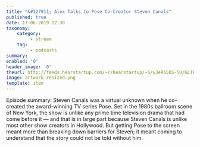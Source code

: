```yaml
---
title: "&#127911; Alex Talks to Pose Co-Creator Steven Canals"
published: true
date: 17-06-2019 12:30
taxonomy:
    category:
         - stream
    tag:
         - podcasts
summary:
enabled: '0'
header_image: '0'
theurl: http://feeds.hearstartup.com/~r/hearstartup/~5/yJeR65bS-5U/GLT8298138589.mp3
image: artwork-resized.png
template: item
---
```

 
Episode summary: Steven Canals was a virtual unknown when he co-created the award-winning TV series Pose. Set in the 1980s ballroom scene of New York, the show is unlike any prime time television drama that had come before it — and that is in large part because Steven Canals is unlike most other show creators in Hollywood. But getting Pose to the screen meant more than breaking down barriers for Steven; it meant coming to understand that the story could not be told without him.

